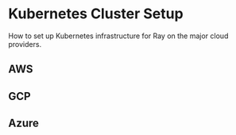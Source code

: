 # Kubernetes Cluster Setup

How to set up Kubernetes infrastructure for Ray
on the major cloud providers.

## AWS

## GCP

## Azure

